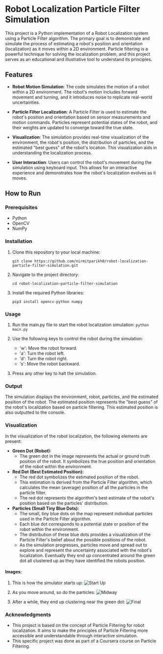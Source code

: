 # Robot Localization Particle Filter Simulation

This project is a Python implementation of a Robot Localization system using a Particle Filter algorithm. The primary goal is to demonstrate and simulate the process of estimating a robot's position and orientation (localization) as it moves within a 2D environment. Particle filtering is a powerful technique for solving the localization problem, and this project serves as an educational and illustrative tool to understand its principles.

## Features

- **Robot Motion Simulation**: The code simulates the motion of a robot within a 2D environment. The robot's motion includes forward movement and turning, and it introduces noise to replicate real-world uncertainties.

- **Particle Filter Localization**: A Particle Filter is used to estimate the robot's position and orientation based on sensor measurements and motion commands. Particles represent potential states of the robot, and their weights are updated to converge toward the true state.

- **Visualization**: The simulation provides real-time visualization of the environment, the robot's position, the distribution of particles, and the estimated "best guess" of the robot's location. This visualization aids in understanding the localization process.

- **User Interaction**: Users can control the robot's movement during the simulation using keyboard input. This allows for an interactive experience and demonstrates how the robot's localization evolves as it moves.

## How to Run

### Prerequisites

- Python
- OpenCV
- NumPy

### Installation

1. Clone this repository to your local machine:

   ```
   git clone https://github.com/nirmitparikh8/robot-localization-particle-filter-simulation.git
   ```

2. Navigate to the project directory:

    ```
    cd robot-localization-particle-filter-simulation

    ```

3. Install the required Python libraries:

    ```
    pip3 install opencv-python numpy
    ```


### Usage
1. Run the main.py file to start the robot localization simulation:
    ```python main.py```

2. Use the following keys to control the robot during the simulation:
    - 'w': Move the robot forward.
    - 'a': Turn the robot left.
    - 'd': Turn the robot right.
    - 's': Move the robot backward.

3. Press any other key to halt the simulation.

### Output
The simulation displays the environment, robot, particles, and the estimated position of the robot. The estimated position represents the "best guess" of the robot's localization based on particle filtering. This estimated position is also outputted to the console.

### Visualization

In the visualization of the robot localization, the following elements are present:

- **Green Dot (Robot):**
  - The green dot in the image represents the actual or ground truth position of the robot. It symbolizes the true position and orientation of the robot within the environment.
- **Red Dot (Best Estimated Position):**
  - The red dot symbolizes the estimated position of the robot. 
  - This estimation is derived from the Particle Filter algorithm, which calculates the mean (average) position of all the particles in the particle filter. 
  - The red dot represents the algorithm's best estimate of the robot's position based on the particles' distribution.
- **Particles (Small Tiny Blue Dots):**
  - The small, tiny blue dots on the map represent individual particles used in the Particle Filter algorithm. 
  - Each blue dot corresponds to a potential state or position of the robot within the environment.
  - The distribution of these blue dots provides a visualization of the Particle Filter's belief about the possible positions of the robot. 
  - As the simulation progresses, particles move and spread out to explore and represent the uncertainty associated with the robot's localization. Eventually they end up concentrated around the green dot all clustered up as they have identified the robots position.

#### Images:

1. This is how the simulator starts up: 
![Start Up](start_up.png)

2. As you move around, so do the particles:
![Midway](midway.png)

3. After a while, they end up clustering near the green dot:
![Final](final.png)

### Acknowledgments

- This project is based on the concept of Particle Filtering for robot localization. It aims to make the principles of Particle Filtering more accessible and understandable through interactive simulation.
- This specific project was done as part of a Coursera course on Particle Filtering.


